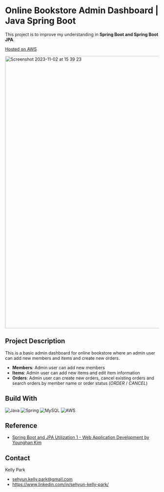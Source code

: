 # Online Bookstore Admin Dashboard | Java Spring Boot
This project is to improve my understanding in **Spring Boot and Spring Boot JPA**.

[Hosted on AWS](http://ec2-54-176-91-14.us-west-1.compute.amazonaws.com/)

<img width="891" alt="Screenshot 2023-11-02 at 15 39 23" src="https://github.com/sehyun-kelly/Leetcode-Practice/assets/89621420/e4508af4-0903-41e5-bd3f-ad432ea0f23a">

## Project Description
This is a basic admin dashboard for online bookstore where an admin user can add new members and items and create new orders. 

- **Members**: Admin user can add new members
- **Items**: Admin user can add new items and edit item information
- **Orders**: Admin user can create new orders, cancel existing orders and search orders by member name or order status (*ORDER* / *CANCEL*)


## Build With
![Java](https://img.shields.io/badge/java-%23ED8B00.svg?style=for-the-badge&logo=openjdk&logoColor=white)
![Spring](https://img.shields.io/badge/spring-%236DB33F.svg?style=for-the-badge&logo=spring&logoColor=white)
![MySQL](https://img.shields.io/badge/mysql-%2300f.svg?style=for-the-badge&logo=mysql&logoColor=white)
![AWS](https://img.shields.io/badge/AWS-%23FF9900.svg?style=for-the-badge&logo=amazon-aws&logoColor=white)


## Reference
- [Spring Boot and JPA Utilization 1 - Web Application Development by Younghan Kim](https://www.inflearn.com/course/%EC%8A%A4%ED%94%84%EB%A7%81%EB%B6%80%ED%8A%B8-JPA-%ED%99%9C%EC%9A%A9-1#)


## Contact

Kelly Park 
- sehyun.kelly.park@gmail.com
- https://www.linkedin.com/in/sehyun-kelly-park/
